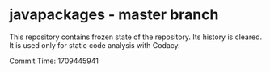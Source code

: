 # javapackages - master branch

This repository contains frozen state of the repository.
Its history is cleared. It is used only for static code
analysis with Codacy.

Commit Time: 1709445941